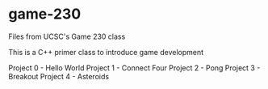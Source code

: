 # game-230
Files from UCSC's Game 230 class

This is a C++ primer class to introduce game development

Project 0 - Hello World
Project 1 - Connect Four
Project 2 - Pong
Project 3 - Breakout
Project 4 - Asteroids
